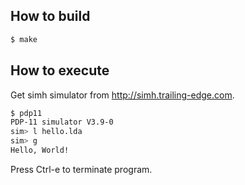 ## How to build

```sh
$ make 
```

## How to execute
Get simh simulator from http://simh.trailing-edge.com.

```sh
$ pdp11
PDP-11 simulator V3.9-0
sim> l hello.lda
sim> g
Hello, World!
```

Press Ctrl-e to terminate program.
